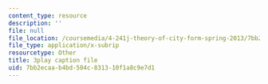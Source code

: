 ```yaml
---
content_type: resource
description: ''
file: null
file_location: /coursemedia/4-241j-theory-of-city-form-spring-2013/7bb2ecaab4bd504c831310f1a8c9e7d1_X1F6a1FWirM.vtt
file_type: application/x-subrip
resourcetype: Other
title: 3play caption file
uid: 7bb2ecaa-b4bd-504c-8313-10f1a8c9e7d1
---
```

